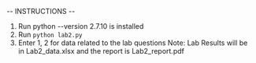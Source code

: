 -- INSTRUCTIONS --
1. Run python --version 2.7.10 is installed
2. Run `python lab2.py`
3. Enter 1, 2 for data related to the lab questions
Note: Lab Results will be in Lab2_data.xlsx and the report is Lab2_report.pdf